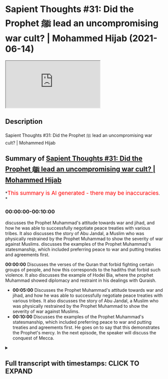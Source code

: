 # Sapient Thoughts #31: Did the Prophet ﷺ lead an uncompromising war cult? | Mohammed Hijab (2021-06-14)

<iframe loading='lazy' allow='autoplay' src='https://www.youtube.com/embed/pxcTVvGpIqs'></iframe>

## Description

Sapient Thoughts #31: Did the Prophet ﷺ lead an uncompromising war cult? | Mohammed Hijab

## Summary of [Sapient Thoughts #31: Did the Prophet ﷺ lead an uncompromising war cult? | Mohammed Hijab](https://www.youtube.com/watch?v=pxcTVvGpIqs)

*<span style="color:red; font-size:125%">This summary is AI generated - there may be inaccuracies</span>. *

### <a onclick="modifyYTiframeseektime('0')">00:00:00-00:10:00</a>

 discusses the Prophet Muhammad's attitude towards war and jihad, and how he was able to successfully negotiate peace treaties with various tribes. It also discusses the story of Abu Jandal, a Muslim who was physically restrained by the Prophet Muhammad to show the severity of war against Muslims. discusses the examples of the Prophet Muhammad's statesmanship, which included preferring peace to war and putting treaties and agreements first.

**<a onclick="modifyYTiframeseektime('0')">00:00:00</a>** Discusses the verses of the Quran that forbid fighting certain groups of people, and how this corresponds to the hadiths that forbid such violence. It also discusses the example of Hodei Bia, where the prophet Muhammad showed diplomacy and restraint in his dealings with Quraish.

* **<a onclick="modifyYTiframeseektime('300')">00:05:00</a>** Discusses the Prophet Muhammad's attitude towards war and jihad, and how he was able to successfully negotiate peace treaties with various tribes. It also discusses the story of Abu Jandal, a Muslim who was physically restrained by the Prophet Muhammad to show the severity of war against Muslims.
* **<a onclick="modifyYTiframeseektime('600')">00:10:00</a>** Discusses the examples of the Prophet Muhammad's statesmanship, which included preferring peace to war and putting treaties and agreements first. He goes on to say that this demonstrates the Prophet's mercy. In the next episode, the speaker will discuss the conquest of Mecca.

<details><summary><h2>Full transcript with timestamps: CLICK TO EXPAND</h2></summary>

<a onclick="modifyYTiframeseektime('2')">0:00:02</a> Music  
<a onclick="modifyYTiframeseektime('14')">0:00:14</a> another episode of sapient thoughts  
<a onclick="modifyYTiframeseektime('15')">0:00:15</a> where we discuss theo philosophical  
<a onclick="modifyYTiframeseektime('17')">0:00:17</a> issues  
<a onclick="modifyYTiframeseektime('18')">0:00:18</a> where we answer the arguments of the  
<a onclick="modifyYTiframeseektime('19')">0:00:19</a> detractors of islam  
<a onclick="modifyYTiframeseektime('21')">0:00:21</a> in addition to making our own arguments  
<a onclick="modifyYTiframeseektime('22')">0:00:22</a> for the veracity of islam  
<a onclick="modifyYTiframeseektime('24')">0:00:24</a> today we're going to be dealing with a  
<a onclick="modifyYTiframeseektime('25')">0:00:25</a> species claim a spurious claim  
<a onclick="modifyYTiframeseektime('27')">0:00:27</a> a claim that's often made by the  
<a onclick="modifyYTiframeseektime('29')">0:00:29</a> controversialists and the detractors and  
<a onclick="modifyYTiframeseektime('32')">0:00:32</a> the objectionists  
<a onclick="modifyYTiframeseektime('33')">0:00:33</a> those who attack islam the right wing  
<a onclick="modifyYTiframeseektime('36')">0:00:36</a> the alt-right  
<a onclick="modifyYTiframeseektime('37')">0:00:37</a> the orientalists and others which is  
<a onclick="modifyYTiframeseektime('40')">0:00:40</a> the age-old claim that the prophet  
<a onclick="modifyYTiframeseektime('43')">0:00:43</a> muhammad  
<a onclick="modifyYTiframeseektime('44')">0:00:44</a> he knew no compromise and that he led  
<a onclick="modifyYTiframeseektime('48')">0:00:48</a> what would be considered in a sense a  
<a onclick="modifyYTiframeseektime('51')">0:00:51</a> war cult  
<a onclick="modifyYTiframeseektime('52')">0:00:52</a> a death cult and that  
<a onclick="modifyYTiframeseektime('55')">0:00:55</a> he spread islam in this way  
<a onclick="modifyYTiframeseektime('59')">0:00:59</a> in other words just preferring war all  
<a onclick="modifyYTiframeseektime('62')">0:01:02</a> over  
<a onclick="modifyYTiframeseektime('62')">0:01:02</a> over all other alternatives let's first  
<a onclick="modifyYTiframeseektime('66')">0:01:06</a> and foremost before we talk about  
<a onclick="modifyYTiframeseektime('67')">0:01:07</a> today's center piece of attention which  
<a onclick="modifyYTiframeseektime('70')">0:01:10</a> is going to be the  
<a onclick="modifyYTiframeseektime('72')">0:01:12</a> or the treaty of let's turn our  
<a onclick="modifyYTiframeseektime('74')">0:01:14</a> attention to what some of the verses of  
<a onclick="modifyYTiframeseektime('76')">0:01:16</a> the quran  
<a onclick="modifyYTiframeseektime('77')">0:01:17</a> says on these matters so for example if  
<a onclick="modifyYTiframeseektime('80')">0:01:20</a> you if you look at chapter number 2  
<a onclick="modifyYTiframeseektime('82')">0:01:22</a> verse 190  
<a onclick="modifyYTiframeseektime('84')">0:01:24</a> allah subhanahu wa  
<a onclick="modifyYTiframeseektime('92')">0:01:32</a> and fight those who fight you and do not  
<a onclick="modifyYTiframeseektime('94')">0:01:34</a> transgress  
<a onclick="modifyYTiframeseektime('95')">0:01:35</a> for allah does not love those who  
<a onclick="modifyYTiframeseektime('97')">0:01:37</a> transgress and allah  
<a onclick="modifyYTiframeseektime('101')">0:01:41</a> in chapter number 8 verse number 61  
<a onclick="modifyYTiframeseektime('104')">0:01:44</a> he mentions  
<a onclick="modifyYTiframeseektime('108')">0:01:48</a> that if they retort to peace  
<a onclick="modifyYTiframeseektime('111')">0:01:51</a> then also go in that direction and rely  
<a onclick="modifyYTiframeseektime('113')">0:01:53</a> on upon allah  
<a onclick="modifyYTiframeseektime('116')">0:01:56</a> allah also mentions in the quran and  
<a onclick="modifyYTiframeseektime('118')">0:01:58</a> this is very very important  
<a onclick="modifyYTiframeseektime('120')">0:02:00</a> this is extremely important what i'm  
<a onclick="modifyYTiframeseektime('122')">0:02:02</a> about to mention here  
<a onclick="modifyYTiframeseektime('123')">0:02:03</a> what allah mentions in chapter number  
<a onclick="modifyYTiframeseektime('125')">0:02:05</a> four verse number 90  
<a onclick="modifyYTiframeseektime('141')">0:02:21</a> for those so it's telling you who you  
<a onclick="modifyYTiframeseektime('143')">0:02:23</a> cannot fight because in verses 89  
<a onclick="modifyYTiframeseektime('145')">0:02:25</a> and 88 it was telling you who you should  
<a onclick="modifyYTiframeseektime('147')">0:02:27</a> fight so this is telling you who you  
<a onclick="modifyYTiframeseektime('149')">0:02:29</a> can't fight  
<a onclick="modifyYTiframeseektime('154')">0:02:34</a> illallahu  
<a onclick="modifyYTiframeseektime('157')">0:02:37</a> except for a people who have come to you  
<a onclick="modifyYTiframeseektime('160')">0:02:40</a> and you have an agreement with them  
<a onclick="modifyYTiframeseektime('162')">0:02:42</a> or that they come to you bare-chested in  
<a onclick="modifyYTiframeseektime('164')">0:02:44</a> other words that they are not wanting to  
<a onclick="modifyYTiframeseektime('166')">0:02:46</a> fight  
<a onclick="modifyYTiframeseektime('167')">0:02:47</a> that you can't fight them so these are  
<a onclick="modifyYTiframeseektime('169')">0:02:49</a> the things which are very clear  
<a onclick="modifyYTiframeseektime('171')">0:02:51</a> in the quran which very candidly  
<a onclick="modifyYTiframeseektime('175')">0:02:55</a> very unambiguously very unequivocally  
<a onclick="modifyYTiframeseektime('179')">0:02:59</a> tell us that you cannot fight certain  
<a onclick="modifyYTiframeseektime('182')">0:03:02</a> categories of people the prophet  
<a onclick="modifyYTiframeseektime('184')">0:03:04</a> muhammad sallallahu alaihi wasallam we  
<a onclick="modifyYTiframeseektime('186')">0:03:06</a> say to the  
<a onclick="modifyYTiframeseektime('186')">0:03:06</a> hadith  
<a onclick="modifyYTiframeseektime('192')">0:03:12</a> whoever kills a non-combatant  
<a onclick="modifyYTiframeseektime('193')">0:03:13</a> non-believer he will not smell the  
<a onclick="modifyYTiframeseektime('195')">0:03:15</a> fragrance of paradise  
<a onclick="modifyYTiframeseektime('196')">0:03:16</a> and he also mentioned it's also  
<a onclick="modifyYTiframeseektime('199')">0:03:19</a> mentioned in bukhari that he used to  
<a onclick="modifyYTiframeseektime('200')">0:03:20</a> completely condemn the killing  
<a onclick="modifyYTiframeseektime('202')">0:03:22</a> of women and children and so on and so  
<a onclick="modifyYTiframeseektime('204')">0:03:24</a> forth so  
<a onclick="modifyYTiframeseektime('205')">0:03:25</a> already we know with this preamble that  
<a onclick="modifyYTiframeseektime('208')">0:03:28</a> for those who want to try and maintain  
<a onclick="modifyYTiframeseektime('210')">0:03:30</a> the prophet muhammad knew no compromise  
<a onclick="modifyYTiframeseektime('213')">0:03:33</a> or that islam  
<a onclick="modifyYTiframeseektime('214')">0:03:34</a> was completely for anything but peace  
<a onclick="modifyYTiframeseektime('218')">0:03:38</a> what do you do with these verses what do  
<a onclick="modifyYTiframeseektime('220')">0:03:40</a> you do with these hadiths  
<a onclick="modifyYTiframeseektime('222')">0:03:42</a> if the attitude was of the prophet  
<a onclick="modifyYTiframeseektime('224')">0:03:44</a> muhammad  
<a onclick="modifyYTiframeseektime('226')">0:03:46</a> was a war hungry attitude why did he  
<a onclick="modifyYTiframeseektime('229')">0:03:49</a> mentioned in the hadith which is  
<a onclick="modifyYTiframeseektime('231')">0:03:51</a> muslim  
<a onclick="modifyYTiframeseektime('236')">0:03:56</a> that do not wish to meet the enemy but  
<a onclick="modifyYTiframeseektime('239')">0:03:59</a> if you do meet them  
<a onclick="modifyYTiframeseektime('241')">0:04:01</a> then be patient in fighting do not wish  
<a onclick="modifyYTiframeseektime('243')">0:04:03</a> to meet the enemy he says  
<a onclick="modifyYTiframeseektime('245')">0:04:05</a> and yet he is seen as a warlord or a war  
<a onclick="modifyYTiframeseektime('248')">0:04:08</a> monger by some individuals  
<a onclick="modifyYTiframeseektime('251')">0:04:11</a> what does it mean to be a war mongrel  
<a onclick="modifyYTiframeseektime('253')">0:04:13</a> when you're saying do not wish  
<a onclick="modifyYTiframeseektime('255')">0:04:15</a> to meet the enemy  
<a onclick="modifyYTiframeseektime('258')">0:04:18</a> in hodei bia which is one of the most  
<a onclick="modifyYTiframeseektime('260')">0:04:20</a> important  
<a onclick="modifyYTiframeseektime('262')">0:04:22</a> bedrock examples chief examples  
<a onclick="modifyYTiframeseektime('266')">0:04:26</a> of the negotiating and diplomatic way of  
<a onclick="modifyYTiframeseektime('269')">0:04:29</a> the prophet muhammad  
<a onclick="modifyYTiframeseektime('272')">0:04:32</a> the statesmanship of the prophet  
<a onclick="modifyYTiframeseektime('273')">0:04:33</a> muhammad  
<a onclick="modifyYTiframeseektime('276')">0:04:36</a> he actually approached quraish  
<a onclick="modifyYTiframeseektime('279')">0:04:39</a> he was going to do the lesser pilgrimage  
<a onclick="modifyYTiframeseektime('282')">0:04:42</a> which is called amra  
<a onclick="modifyYTiframeseektime('283')">0:04:43</a> as many of you will know with the  
<a onclick="modifyYTiframeseektime('285')">0:04:45</a> companions because  
<a onclick="modifyYTiframeseektime('286')">0:04:46</a> there was a revelation that he got in a  
<a onclick="modifyYTiframeseektime('289')">0:04:49</a> dream  
<a onclick="modifyYTiframeseektime('290')">0:04:50</a> and he saw himself and his companions  
<a onclick="modifyYTiframeseektime('293')">0:04:53</a> cutting their hair  
<a onclick="modifyYTiframeseektime('294')">0:04:54</a> and also shaving their hair which is  
<a onclick="modifyYTiframeseektime('297')">0:04:57</a> something that people do  
<a onclick="modifyYTiframeseektime('299')">0:04:59</a> when they go to pilgrimage so he went to  
<a onclick="modifyYTiframeseektime('302')">0:05:02</a> pilgrimage obviously blocking it were  
<a onclick="modifyYTiframeseektime('304')">0:05:04</a> these pagan arabs who had been at the  
<a onclick="modifyYTiframeseektime('305')">0:05:05</a> throats of the muslim people for years  
<a onclick="modifyYTiframeseektime('307')">0:05:07</a> on end now  
<a onclick="modifyYTiframeseektime('308')">0:05:08</a> and what happened in this situation was  
<a onclick="modifyYTiframeseektime('311')">0:05:11</a> that the prophet muhammad was prevented  
<a onclick="modifyYTiframeseektime('313')">0:05:13</a> from coming in  
<a onclick="modifyYTiframeseektime('314')">0:05:14</a> and so too were the companions which was  
<a onclick="modifyYTiframeseektime('317')">0:05:17</a> seen as a  
<a onclick="modifyYTiframeseektime('317')">0:05:17</a> as an aberration to the custom of even  
<a onclick="modifyYTiframeseektime('320')">0:05:20</a> the pagan arabs  
<a onclick="modifyYTiframeseektime('321')">0:05:21</a> that they would block people from going  
<a onclick="modifyYTiframeseektime('323')">0:05:23</a> and doing pilgrimage  
<a onclick="modifyYTiframeseektime('325')">0:05:25</a> so the prophet muhammad these people  
<a onclick="modifyYTiframeseektime('329')">0:05:29</a> and he said  
<a onclick="modifyYTiframeseektime('332')">0:05:32</a> that woe to quraish these pagan arabs  
<a onclick="modifyYTiframeseektime('335')">0:05:35</a> that  
<a onclick="modifyYTiframeseektime('336')">0:05:36</a> war has devoured them he says  
<a onclick="modifyYTiframeseektime('342')">0:05:42</a> what would it mean what would it do to  
<a onclick="modifyYTiframeseektime('345')">0:05:45</a> them  
<a onclick="modifyYTiframeseektime('345')">0:05:45</a> if they just allowed me between they  
<a onclick="modifyYTiframeseektime('348')">0:05:48</a> just allowed me to see the people in  
<a onclick="modifyYTiframeseektime('349')">0:05:49</a> other words  
<a onclick="modifyYTiframeseektime('351')">0:05:51</a> they didn't block me from the people  
<a onclick="modifyYTiframeseektime('353')">0:05:53</a> which already shows you  
<a onclick="modifyYTiframeseektime('355')">0:05:55</a> that the islamic attitude towards jihad  
<a onclick="modifyYTiframeseektime('358')">0:05:58</a> was an instrumental attitude and this  
<a onclick="modifyYTiframeseektime('360')">0:06:00</a> indeed was  
<a onclick="modifyYTiframeseektime('361')">0:06:01</a> the opinion of the great scholars of  
<a onclick="modifyYTiframeseektime('363')">0:06:03</a> islam  
<a onclick="modifyYTiframeseektime('364')">0:06:04</a> including but not limited to even hajjir  
<a onclick="modifyYTiframeseektime('367')">0:06:07</a> al-haytami in his kitab in his book  
<a onclick="modifyYTiframeseektime('371')">0:06:11</a> where he talks about harp quoting as  
<a onclick="modifyYTiframeseektime('373')">0:06:13</a> zakashi as being  
<a onclick="modifyYTiframeseektime('375')">0:06:15</a> wasilla and not maksad or in other words  
<a onclick="modifyYTiframeseektime('378')">0:06:18</a> instrumental  
<a onclick="modifyYTiframeseektime('379')">0:06:19</a> and not an objective so here we have  
<a onclick="modifyYTiframeseektime('383')">0:06:23</a> already very clear attitudes  
<a onclick="modifyYTiframeseektime('386')">0:06:26</a> from the prophet himself telling he's  
<a onclick="modifyYTiframeseektime('388')">0:06:28</a> not wanting to fight  
<a onclick="modifyYTiframeseektime('389')">0:06:29</a> in fact they came without the armory of  
<a onclick="modifyYTiframeseektime('391')">0:06:31</a> fighting  
<a onclick="modifyYTiframeseektime('393')">0:06:33</a> and if they did have it they had it  
<a onclick="modifyYTiframeseektime('394')">0:06:34</a> packed up somewhere they weren't coming  
<a onclick="modifyYTiframeseektime('396')">0:06:36</a> in with swords  
<a onclick="modifyYTiframeseektime('397')">0:06:37</a> they were coming to do a pilgrimage and  
<a onclick="modifyYTiframeseektime('399')">0:06:39</a> so  
<a onclick="modifyYTiframeseektime('401')">0:06:41</a> what happened is that there was a treaty  
<a onclick="modifyYTiframeseektime('402')">0:06:42</a> that was  
<a onclick="modifyYTiframeseektime('404')">0:06:44</a> there was a treaty that was agreed by  
<a onclick="modifyYTiframeseektime('406')">0:06:46</a> the prophet muhammad sallallahu  
<a onclick="modifyYTiframeseektime('408')">0:06:48</a> alaihi wasallam and and this treaty  
<a onclick="modifyYTiframeseektime('411')">0:06:51</a> that was agreed upon took the following  
<a onclick="modifyYTiframeseektime('415')">0:06:55</a> form i'm going to read out to you  
<a onclick="modifyYTiframeseektime('416')">0:06:56</a> exactly what it's mentioned  
<a onclick="modifyYTiframeseektime('417')">0:06:57</a> to show you the extent to which the  
<a onclick="modifyYTiframeseektime('419')">0:06:59</a> prophet muhammad  
<a onclick="modifyYTiframeseektime('421')">0:07:01</a> he knew how to be a statesman and this  
<a onclick="modifyYTiframeseektime('424')">0:07:04</a> is why  
<a onclick="modifyYTiframeseektime('426')">0:07:06</a> this is why he was as successful as he  
<a onclick="modifyYTiframeseektime('428')">0:07:08</a> was listen  
<a onclick="modifyYTiframeseektime('430')">0:07:10</a> he was a successful the prophet muhammed  
<a onclick="modifyYTiframeseektime('432')">0:07:12</a> as he was  
<a onclick="modifyYTiframeseektime('434')">0:07:14</a> because he knew when to fight and he  
<a onclick="modifyYTiframeseektime('435')">0:07:15</a> knew when to compromise  
<a onclick="modifyYTiframeseektime('437')">0:07:17</a> listen to the prophet muhammad  
<a onclick="modifyYTiframeseektime('438')">0:07:18</a> sallallahu alaihi  
<a onclick="modifyYTiframeseektime('440')">0:07:20</a> so he was there and he told sure  
<a onclick="modifyYTiframeseektime('444')">0:07:24</a> bismillah which is in the name of allah  
<a onclick="modifyYTiframeseektime('447')">0:07:27</a> the most merciful the most gracious the  
<a onclick="modifyYTiframeseektime('449')">0:07:29</a> most merciful so he said i don't  
<a onclick="modifyYTiframeseektime('451')">0:07:31</a> i don't understand this phraseology i  
<a onclick="modifyYTiframeseektime('453')">0:07:33</a> don't understand these names  
<a onclick="modifyYTiframeseektime('454')">0:07:34</a> put bismillah put another phrasal verb  
<a onclick="modifyYTiframeseektime('458')">0:07:38</a> in the name of god  
<a onclick="modifyYTiframeseektime('459')">0:07:39</a> okay no problem the prophet compromised  
<a onclick="modifyYTiframeseektime('460')">0:07:40</a> because it didn't  
<a onclick="modifyYTiframeseektime('462')">0:07:42</a> it didn't go against any of the sacred  
<a onclick="modifyYTiframeseektime('466')">0:07:46</a> uh sacred symbols of islam and in fact  
<a onclick="modifyYTiframeseektime('469')">0:07:49</a> the prophet he said if  
<a onclick="modifyYTiframeseektime('473')">0:07:53</a> the quraysh tell me to do something and  
<a onclick="modifyYTiframeseektime('476')">0:07:56</a> it doesn't go against  
<a onclick="modifyYTiframeseektime('479')">0:07:59</a> the huromat of allah the sacred  
<a onclick="modifyYTiframeseektime('483')">0:08:03</a> symbols then i will accept  
<a onclick="modifyYTiframeseektime('486')">0:08:06</a> then i will accept so long as it's not  
<a onclick="modifyYTiframeseektime('488')">0:08:08</a> going against islam  
<a onclick="modifyYTiframeseektime('491')">0:08:11</a> so what happened was sohail is said  
<a onclick="modifyYTiframeseektime('496')">0:08:16</a> he said  
<a onclick="modifyYTiframeseektime('504')">0:08:24</a> the prophet said but this is what  
<a onclick="modifyYTiframeseektime('506')">0:08:26</a> muhammad  
<a onclick="modifyYTiframeseektime('508')">0:08:28</a> the prophet of allah of god  
<a onclick="modifyYTiframeseektime('511')">0:08:31</a> has agreed to with suhailup number so  
<a onclick="modifyYTiframeseektime('514')">0:08:34</a> i don't agree that you're the prophet  
<a onclick="modifyYTiframeseektime('516')">0:08:36</a> and if i did i wouldn't be fighting you  
<a onclick="modifyYTiframeseektime('518')">0:08:38</a> so he said take away that thing which  
<a onclick="modifyYTiframeseektime('520')">0:08:40</a> says the name of allah and put instead  
<a onclick="modifyYTiframeseektime('522')">0:08:42</a> of it  
<a onclick="modifyYTiframeseektime('524')">0:08:44</a> something else and alibaba got very  
<a onclick="modifyYTiframeseektime('527')">0:08:47</a> upset by this he said how can you take  
<a onclick="modifyYTiframeseektime('528')">0:08:48</a> this away  
<a onclick="modifyYTiframeseektime('529')">0:08:49</a> how can you take this away but the  
<a onclick="modifyYTiframeseektime('530')">0:08:50</a> prophet salallahu salaam he told  
<a onclick="modifyYTiframeseektime('532')">0:08:52</a> them to rob it out and to put muhammad  
<a onclick="modifyYTiframeseektime('535')">0:08:55</a> in abdullah  
<a onclick="modifyYTiframeseektime('537')">0:08:57</a> it shows you the great wisdom the great  
<a onclick="modifyYTiframeseektime('539')">0:08:59</a> compromise of the prophet muhammad shows  
<a onclick="modifyYTiframeseektime('541')">0:09:01</a> you the great wisdom the great  
<a onclick="modifyYTiframeseektime('542')">0:09:02</a> compromise  
<a onclick="modifyYTiframeseektime('545')">0:09:05</a> so you put that down and he said  
<a onclick="modifyYTiframeseektime('554')">0:09:14</a> and that put down that we will  
<a onclick="modifyYTiframeseektime('558')">0:09:18</a> be at peace and not at war for 10  
<a onclick="modifyYTiframeseektime('561')">0:09:21</a> years  
<a onclick="modifyYTiframeseektime('565')">0:09:25</a> and the people will be safe in those  
<a onclick="modifyYTiframeseektime('567')">0:09:27</a> years  
<a onclick="modifyYTiframeseektime('570')">0:09:30</a> and that they will be restricted from  
<a onclick="modifyYTiframeseektime('572')">0:09:32</a> one another in other words  
<a onclick="modifyYTiframeseektime('573')">0:09:33</a> in war allah  
<a onclick="modifyYTiframeseektime('587')">0:09:47</a> this includes muslims by the way and in  
<a onclick="modifyYTiframeseektime('590')">0:09:50</a> fact  
<a onclick="modifyYTiframeseektime('591')">0:09:51</a> he would the prophet and the muslims  
<a onclick="modifyYTiframeseektime('593')">0:09:53</a> would be tested by this  
<a onclick="modifyYTiframeseektime('594')">0:09:54</a> were a person called abu jandal who  
<a onclick="modifyYTiframeseektime('597')">0:09:57</a> would be literally shackled up  
<a onclick="modifyYTiframeseektime('599')">0:09:59</a> shackled up as a muslim he said please  
<a onclick="modifyYTiframeseektime('603')">0:10:03</a> he said please let me come help me to be  
<a onclick="modifyYTiframeseektime('607')">0:10:07</a> saved and the prophet salallahu sallam  
<a onclick="modifyYTiframeseektime('611')">0:10:11</a> he wanted to make him an exception but  
<a onclick="modifyYTiframeseektime('613')">0:10:13</a> since he put that contract down  
<a onclick="modifyYTiframeseektime('616')">0:10:16</a> he told abu jahel that he was unable to  
<a onclick="modifyYTiframeseektime('619')">0:10:19</a> take him which shows you the extent to  
<a onclick="modifyYTiframeseektime('622')">0:10:22</a> which the prophet was  
<a onclick="modifyYTiframeseektime('623')">0:10:23</a> so cautious of breaking his promises and  
<a onclick="modifyYTiframeseektime('627')">0:10:27</a> breaking his contract  
<a onclick="modifyYTiframeseektime('629')">0:10:29</a> so cautious and this shows you also  
<a onclick="modifyYTiframeseektime('634')">0:10:34</a> and then they agreed one more thing  
<a onclick="modifyYTiframeseektime('636')">0:10:36</a> which is that whoever wants  
<a onclick="modifyYTiframeseektime('638')">0:10:38</a> to enter the alliance with the prophet  
<a onclick="modifyYTiframeseektime('640')">0:10:40</a> muhammad  
<a onclick="modifyYTiframeseektime('642')">0:10:42</a> they can do so on whoever wants to enter  
<a onclick="modifyYTiframeseektime('644')">0:10:44</a> an alliance with hazard they can do so  
<a onclick="modifyYTiframeseektime('645')">0:10:45</a> and by the way huzzah which is a group  
<a onclick="modifyYTiframeseektime('648')">0:10:48</a> of arabs they entered the  
<a onclick="modifyYTiframeseektime('650')">0:10:50</a> the alliance with the prophet and banu  
<a onclick="modifyYTiframeseektime('652')">0:10:52</a> bakr entered the alliance  
<a onclick="modifyYTiframeseektime('654')">0:10:54</a> with with  
<a onclick="modifyYTiframeseektime('658')">0:10:58</a> so what we need to understand here  
<a onclick="modifyYTiframeseektime('662')">0:11:02</a> is that this shows great statesmanship  
<a onclick="modifyYTiframeseektime('663')">0:11:03</a> and compromise and that the idea for  
<a onclick="modifyYTiframeseektime('666')">0:11:06</a> putting this in the first place  
<a onclick="modifyYTiframeseektime('668')">0:11:08</a> was to create a treaty and to  
<a onclick="modifyYTiframeseektime('671')">0:11:11</a> stop war from happening and so of course  
<a onclick="modifyYTiframeseektime('673')">0:11:13</a> this is something something that  
<a onclick="modifyYTiframeseektime('675')">0:11:15</a> muslim people can continue doing until  
<a onclick="modifyYTiframeseektime('677')">0:11:17</a> the day of judgement  
<a onclick="modifyYTiframeseektime('678')">0:11:18</a> and in fact they should if they want to  
<a onclick="modifyYTiframeseektime('679')">0:11:19</a> emulate the prophets not despite the  
<a onclick="modifyYTiframeseektime('681')">0:11:21</a> prophets teachings but  
<a onclick="modifyYTiframeseektime('683')">0:11:23</a> because of them and i will say that  
<a onclick="modifyYTiframeseektime('686')">0:11:26</a> this is just one of many examples  
<a onclick="modifyYTiframeseektime('689')">0:11:29</a> where the prophet muhammad sallallahu  
<a onclick="modifyYTiframeseektime('691')">0:11:31</a> alaihi wasallam he preferred peace to  
<a onclick="modifyYTiframeseektime('693')">0:11:33</a> war  
<a onclick="modifyYTiframeseektime('693')">0:11:33</a> and in fact he worked in that direction  
<a onclick="modifyYTiframeseektime('696')">0:11:36</a> and he put peace treaties and stuck to  
<a onclick="modifyYTiframeseektime('697')">0:11:37</a> them as much as possible  
<a onclick="modifyYTiframeseektime('699')">0:11:39</a> and in the next episode in sha allah we  
<a onclick="modifyYTiframeseektime('701')">0:11:41</a> are going to be talking about fatah  
<a onclick="modifyYTiframeseektime('704')">0:11:44</a> or the conquest of mecca and how that is  
<a onclick="modifyYTiframeseektime('706')">0:11:46</a> even a greater example  
<a onclick="modifyYTiframeseektime('707')">0:11:47</a> of the prophetic mercy was allah  
<a onclick="modifyYTiframeseektime('716')">0:11:56</a> you  
</details>
